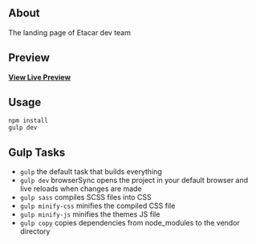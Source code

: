 ## About

The landing page of Etacar dev team

## Preview

**[View Live Preview](https://gldstn.github.io)**

## Usage

```
npm install
gulp dev
```

## Gulp Tasks

- `gulp` the default task that builds everything
- `gulp dev` browserSync opens the project in your default browser and live reloads when changes are made
- `gulp sass` compiles SCSS files into CSS
- `gulp minify-css` minifies the compiled CSS file
- `gulp minify-js` minifies the themes JS file
- `gulp copy` copies dependencies from node_modules to the vendor directory
